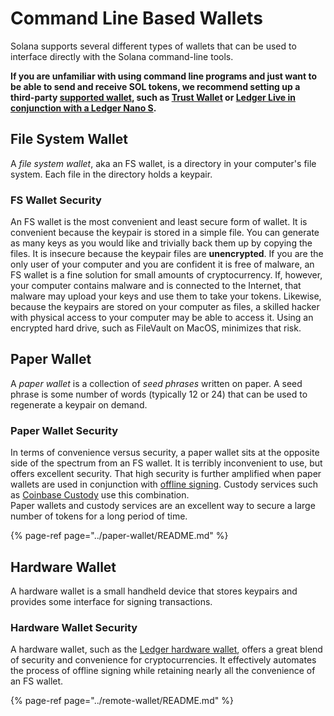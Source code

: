 # Command Line Based Wallets

Solana supports several different types of wallets that can be used to interface directly with the Solana command-line tools.  

**If you are unfamiliar with using command line programs and just want to be able 
to send and receive SOL tokens, we recommend setting up a third-party 
[supported wallet](../wallet/supported-wallets.md), 
such as [Trust Wallet](../wallet/trust-wallet.md) or 
[Ledger Live in conjunction with a Ledger Nano S](../wallet/ledger-live.md).**

## File System Wallet

A *file system wallet*, aka an FS wallet, is a directory in your computer's
file system. Each file in the directory holds a keypair.

### FS Wallet Security

An FS wallet is the most convenient and least secure form of wallet. It is
convenient because the keypair is stored in a simple file. You can generate as
many keys as you would like and trivially back them up by copying the files. It
is insecure because the keypair files are **unencrypted**. If you are the only
user of your computer and you are confident it is free of malware, an FS wallet
is a fine solution for small amounts of cryptocurrency. If, however, your
computer contains malware and is connected to the Internet, that malware may
upload your keys and use them to take your tokens. Likewise, because the
keypairs are stored on your computer as files, a skilled hacker with physical
access to your computer may be able to access it. Using an encrypted hard
drive, such as FileVault on MacOS, minimizes that risk.

## Paper Wallet

A *paper wallet* is a collection of *seed phrases* written on paper. A seed
phrase is some number of words (typically 12 or 24) that can be used to
regenerate a keypair on demand.

### Paper Wallet Security

In terms of convenience versus security, a paper wallet sits at the opposite
side of the spectrum from an FS wallet. It is terribly inconvenient to use, but
offers excellent security. That high security is further amplified when paper
wallets are used in conjunction with
[offline signing](../offline-signing/index.md). Custody services such as
[Coinbase Custody](https://custody.coinbase.com/) use this combination.  
Paper wallets and custody services are an excellent way to secure a 
large number of tokens for a long period of time.

{% page-ref page="../paper-wallet/README.md" %}

## Hardware Wallet

A hardware wallet is a small handheld device that stores keypairs and provides
some interface for signing transactions.

### Hardware Wallet Security

A hardware wallet, such as the
[Ledger hardware wallet](https://www.ledger.com/), offers a great blend of
security and convenience for cryptocurrencies. It effectively automates the
process of offline signing while retaining nearly all the convenience of an FS
wallet.

{% page-ref page="../remote-wallet/README.md" %}